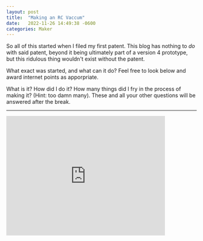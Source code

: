 ```yaml
---
layout: post
title:  "Making an RC Vaccum"
date:   2022-11-26 14:49:38 -0600
categories: Maker
---
```


So all of this started when I filed my first patent. This blog has nothing to _do_ with said patent, beyond it being ultimately part of a version 4 prototype, but this ridulous thing wouldn't exist without the patent. 

What exact was started, and what can it do? Feel free to look below and award internet points as apporpriate. 


What is it? How did I do it? How many things did I fry in the process of making it? (Hint: too damn many). These and all your other questions will be answered after the break.

----


<iframe width="420" height="315" src="https://youtu.be/5nx7JJ1EKl8" frameborder="0" allowfullscreen></iframe>




